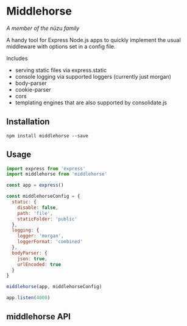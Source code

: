 # Middlehorse
*A member of the nüzu family*

A handy tool for Express Node.js apps to quickly implement the usual middleware with options set in a config file.

Includes
- serving static files via express.static
- console logging via supported loggers (currently just morgan)
- body-parser
- cookie-parser
- cors
- templating engines that are also supported by consolidate.js

## Installation

`npm install middlehorse --save`

## Usage

```javascript
import express from 'express'
import middlehorse from 'middlehorse'

const app = express()

const middlehorseConfig = {
  static: {
    disable: false,
    path: 'file',
    staticFolder: 'public'
  },
  logging: {
    logger: 'morgan',
    loggerFormat: 'combined'
  },
  bodyParser: {
    json: true,
    urlEncoded: true
  }
}

middlehorse(app, middlehorseConfig)

app.listen(4000)

```

## middlehorse API




